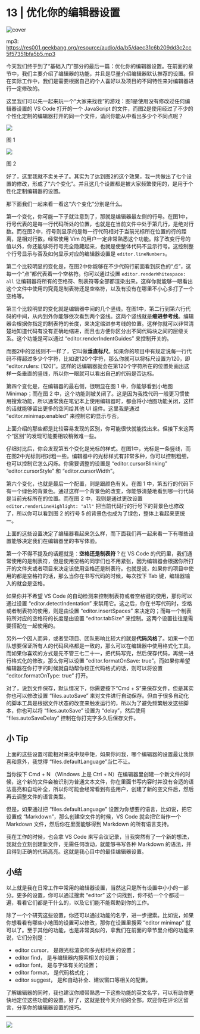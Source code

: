 # 13 | 优化你的编辑器设置

![cover](./static/7c9009f02c06757883c85269ff59ccfa.jpg)

mp3: https://res001.geekbang.org/resource/audio/da/b5/daec31c6b209dd3c2cc5f57351bfa5b5.mp3

今天我们终于到了“基础入门”部分的最后一篇：优化你的编辑器设置。在前面的章节中，我们主要介绍了编辑器的功能，并且是尽量介绍编辑器默认推荐的设置。但在实际工作中，我们是需要根据自己的个人喜好以及项目的不同特性来对编辑器进行一定修改的。

这里我们可以先一起来玩一个“大家来找茬”的游戏：图1是使用没有修改过任何编辑器设置的 VS Code 打开的一个 JavaScript 的文件，而图2是使用经过了不少的个性化定制的编辑器打开的同一个文件，请问你能从中看出多少个不同点呢？

![](./static/d574b71b4a6a7e7e7a625cd42fc34e55.png)

图 1

![](./static/3ab0df6838056424bf3ccaf842158fac.png)

图 2

好了，这里我就不卖关子了。其实为了达到图2的这个效果，我一共做出了七个设置的修改，形成了“六个变化”。并且这几个设置都是被大家频繁使用的，是用于个性化定制编辑器的设置。

那下面我们一起来看一看这“六个变化”分别是什么。

第一个变化，你可能一下子就注意到了，那就是编辑器最左侧的行号。在图1中，行号代表的是每一行代码所处的位置，也就是在当前文件中处于第几行，是绝对行数。而在图2中，行号则显示的是每一行代码相对于当前光标所在位置的行的距离，是相对行数。经常使用 Vim 的用户一定非常熟悉这个功能。除了改变行号的值以外，你还能够将行号完全隐藏起来，也就是使整体代码不显示行号。这控制整个行号显示与否及如何显示对应的编辑器设置是 `editor.lineNumbers`。

第二个比较明显的变化是，在图2中你能够在不少代码行前面看到灰色的“点”，这每一个“点”都代表着一个空格符。你可以通过设置 `editor.renderWhitespace: all` 让编辑器将所有的空格符、制表符等全部都渲染出来。这样你就能够一眼看出这个文件中使用的究竟是制表符还是空格符，以及有没有在哪里不小心多打了一个空格等。

第三个比较明显的变化就是编辑器中间的几个竖线。在图1中，第二行到第六行代码的中间，从内到外你能够依次看到两个竖线。这两个竖线就是**缩进参考线**。编辑器会根据你指定的制表符的长度，来决定缩进参考线的位置。这样你就可以非常清楚地知道代码有没有正确地缩进，而且也方便你区分出不同代码块之间的层级关系。这个功能是可以通过 “editor.renderIndentGuides” 来控制开关的。

而图2中的竖线则不一样了，它叫做**垂直标尺**。如果你的项目中有规定说每一行代码不得超过多少个字符，比如说120个字符，那么你就可以将标尺设置为120，即 “editor.rulers: \[120\]”。这样的话编辑器就会在第120个字符所在的位置处画出这样一条垂直的竖线，所以你一眼就可以看出自己的代码是否达标。

第四个变化是，在编辑器的最右侧，很明显在图 1 中，你能够看到小地图 Minimap；而在图 2 中，这个功能则被关闭了。这是因为我找代码一般更习惯使用搜索功能，所以通常我在笔记本上使用编辑器时，都会将小地图功能关闭，这样的话就能够留出更多的空间给其他 UI 组件。这里我是通过 “editor.minimap.enabled” 来控制它的显示与否。

上面介绍的那些都是比较容易发现的区别，你可能很快就能找出来。但接下来这两个“区别”的发现可能要相较稍微难一些。

仔细对比后，你会发现第五个变化是光标的样式。在图1中，光标是一条竖线，而在图2中光标则相对粗一些。编辑器中的光标样式有非常多种，你可以控制粗细，也可以控制它怎么闪烁。你需要调整的设置是 “editor.cursorBlinking” “editor.cursorStyle” 和 “editor.cursorWidth”。

第六个变化，也就是最后一个配置，则是跟颜色有关。在图 1 中，第五行的代码下有一个绿色的背景色。通过这样一个背景色的改变，你能够清楚地看到哪一行代码是当前光标所在的位置。而在图 2 中，我则是通过更改设置 `editor.renderLineHighlight: "all"` 把当前代码行的行号下的背景色也修改了，所以你可以看到图 2 的行号 5 的背景色也成为了绿色，整体上看起来更统一。

上面的这些设置决定了编辑器看起来怎么样，而下面我们再一起来看一下有哪些设置能够决定我们在编辑器里的书写体验。

第一个不得不提及的话题就是：**空格还是制表符**？在 VS Code 的代码里，我们通常使用的是制表符，但是使用空格的同学们也不用紧张，因为编辑器会根据你所打开的文件夹或者项目来决定该使用空格还是制表符。也就是说，如果你的项目中使用的都是空格符的话，那么当你在书写代码的时候，每次按下 Tab 键，编辑器输入的就会是空格。

如果你并不希望 VS Code 的自动检测来控制制表符或者空格键的使用，那你可以通过设置 “editor.detectIndentation” 来禁用它。这之后，你在书写代码时，空格或者制表符的使用，则是由设置 “editor.insertSpaces” 来决定的；而每一个制表符所对应的空格符的长度是由设置 “editor.tabSize” 来控制。这两个设置往往是需要搭配在一起使用的。

另外一个因人而异，或者受项目、团队影响比较大的就是**代码风格**了。如果一个团队想要保证所有人的代码风格都是一致的，那么可以在编辑器中使用格式化工具。而如果你喜欢的方式是先不管三七二十一，把代码写完，然后保存代码，再统一进行格式化的修改，那么你可以设置 “editor.formatOnSave: true”。而如果你希望编辑器在你打字的时候就自动帮你校正代码格式的话，则可以将设置 “editor.formatOnType: true” 打开。

对了，说到文件保存，默认情况下，你需要按下“Cmd + S”来保存文件，但是其实你也可以修改设置 “files.autoSave” 来对文件进行自动保存。但由于很多自动化的脚本工具是根据文件状态的改变来触发运行的，所以为了避免频繁触发这些脚本，你也可以将 “files.autoSave” 设置为 “delay”，然后使用 “files.autoSaveDelay” 控制在你打完字多久后保存文件。

小 Tip
-----

上面的这些设置可能相对来说中规中矩，如果你问我，哪个编辑器的设置最让我惊喜和意外，我觉得 “files.defaultLanguage”当仁不让。

当你按下 Cmd + N （Windows 上是 Ctrl + N）在编辑器里创建一个新文件的时候，这个新的文件会被识别为普通文本文件，你在里面书写内容时并没有合适的语法高亮和自动补全，所以你可能会经常看到有些用户，创建了新的空文件后，然后再去调整文件的语言类型。

但是，如果通过把 “files.defaultLanguage” 设置为你想要的语言，比如说，把它设置成 “Markdown”，那么创建空文件的时候，VS Code 就会把它当作一个 Markdown 文件，然后你在里面能够得到 Markdown 的所有语言支持。

我在工作的时候，也会拿 VS Code 来写会议记录，当我突然有了一个新的想法，我就会立刻创建新文件，无需任何改动，就能够书写各种 Markdown 的语法，并且得到正确的代码高亮。这就是我心目中的最佳编辑器设置。

小结
--

以上就是我在日常工作中常用的编辑器设置，当然这只是所有设置中小小的一部分。更多的设置，你可以通过搜索 “editor” 这个词找到，你不妨一个个都过一遍，看看它们都是干什么的，以及它们能不能帮助到你的工作。

除了一个个研究这些设置，你还可以通过功能的名字，进一步搜索。比如说，如果你想看看有哪些小地图的设置可以修改，那你在设置里搜索 “editor minimap” 就可以了。至于其他的功能，也是非常类似的，拿我们在前面的章节里介绍的功能来说，它们分别是：

*   editor cursor， 是跟光标渲染和多光标相关的设置；
*   editor find， 是与编辑器内搜索相关的设置；
*   editor font， 是与字体有关的设置；
*   editor format， 是代码格式化；
*   editor suggest， 是和自动补全、建议窗口等相关的配置。

了解编辑器的同时，我也建议你顺带熟悉一下这些功能的英文名字，可以有助你更快地定位这些功能的设置。好了，这就是我今天介绍的全部，欢迎你在评论区留言，分享你的编辑器设置的技巧。

* * *

![](./static/92862660523add24b3168f22954fa506.jpg)
